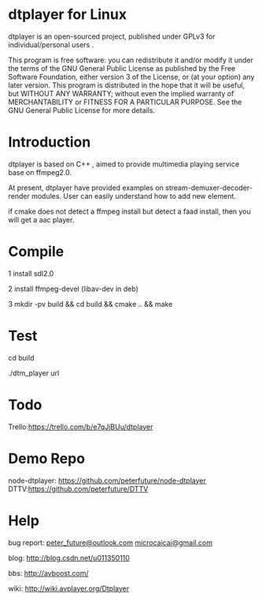 dtplayer for Linux
========

dtplayer is an open-sourced project, published under GPLv3 for individual/personal users .

This program is free software: you can redistribute it and/or modify it under the terms of the GNU General Public License as published by the Free Software Foundation, either version 3 of the License, or (at your option) any later version. This program is distributed in the hope that it will be useful, but WITHOUT ANY WARRANTY; without even the implied warranty of MERCHANTABILITY or FITNESS FOR A PARTICULAR PURPOSE. See the GNU General Public License for more details.

Introduction
========

dtplayer is based on C++ , aimed to provide multimedia playing service base on ffmpeg2.0.

At present, dtplayer have provided examples on stream-demuxer-decoder-render modules. User can easily understand how to add new element.

if cmake does not detect a ffmpeg install but detect a faad install,
then you will get a aac player.

Compile
========

1 install sdl2.0

2 install ffmpeg-devel (libav-dev in deb)

3 mkdir -pv build && cd build && cmake .. && make

Test
========

cd build

./dtm_player url

Todo
========

Trello:https://trello.com/b/e7qJjBUu/dtplayer

Demo Repo
========

node-dtplayer: https://github.com/peterfuture/node-dtplayer
DTTV:https://github.com/peterfuture/DTTV

Help
========

bug report: peter_future@outlook.com microcaicai@gmail.com 

blog: http://blog.csdn.net/u011350110

bbs: http://avboost.com/

wiki: http://wiki.avplayer.org/Dtplayer

